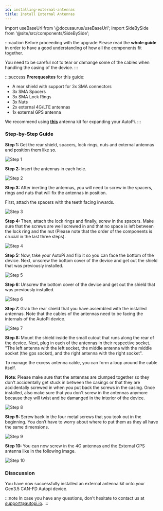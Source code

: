 ```yaml
---
id: installing-external-antennas
title: Install External Antennas
---
```


import useBaseUrl from '@docusaurus/useBaseUrl';
import SideBySide from '@site/src/components/SideBySide';

:::caution Before proceeding with the upgrade
Please read the **whole guide** in order to have a good understanding of how all the components fit together.

You need to be careful not to tear or damange some of the cables when handling the casing of the device.
:::

:::success
**Prerequesites** for this guide:
- A rear shield with support for 3x SMA connectors
- 3x SMA Spacers
- 3x SMA Lock Rings
- 3x Nuts
- 2x external 4G/LTE antennas
- 1x external GPS antenna

We recommend using [**this**](https://shop.autopi.io/products/3in1-external-antenna-kit) antenna kit for expanding your AutoPi.
:::

### Step-by-Step Guide

<SideBySide>
	<p>
		<strong>Step 1: </strong>
		Get the rear shield, spacers, lock rings, nuts and external antennas and position them like so.
	</p>
	<img alt="Step 1" src={useBaseUrl('/img/hardware/legacy_devices/autopi_tmu_can_fd/installing_external_antennas/v1.jpg')}/>
</SideBySide>
<br/>

<SideBySide>
	<p>
		<strong>Step 2: </strong>
		Insert the antennas in each hole.
	</p>
	<img alt="Step 2" src={useBaseUrl('/img/hardware/legacy_devices/autopi_tmu_can_fd/installing_external_antennas/v2.jpg')}/>
</SideBySide>
<br/>

<SideBySide>
	<div>
	<p>
		<strong>Step 3: </strong>
		After inerting the antennas, you will need to screw in the spacers, rings and nuts that will fix the antennas
		in position.
	</p>
	<p>
		First, attach the spacers with the teeth facing inwards. 
	</p>
</div>
	<img alt="Step 3" src={useBaseUrl('/img/hardware/legacy_devices/autopi_tmu_can_fd/installing_external_antennas/v3.jpg')}/>
</SideBySide>
<br/>

<SideBySide>
	<p>
		<strong>Step 4: </strong>
		Then, attach the lock rings and finally, screw in the spacers. Make sure that the screws are well screwed in and
		that no space is left between the lock ring and the nut (Please note that the order of the components is crucial
		in the last three steps).
	</p>
	<img alt="Step 4" src={useBaseUrl('/img/hardware/legacy_devices/autopi_tmu_can_fd/installing_external_antennas/v4.jpg')}/>
</SideBySide>
<br/>

<SideBySide>
	<p>
		<strong>Step 5: </strong>
		Now, take your AutoPi and flip it so you can face the bottom of the device. Next, unscrew the bottom cover of
		the device and get out the shield that was previously installed.
	</p>
	<img alt="Step 5" src={useBaseUrl('/img/hardware/legacy_devices/autopi_tmu_can_fd/installing_external_antennas/v5.jpg')}/>
</SideBySide>
<br/>

<SideBySide>
	<p>
		<strong>Step 6: </strong>
		Unscrew the bottom cover of the device and get out the shield that was previously installed.
	</p>
	<img alt="Step 6" src={useBaseUrl('/img/hardware/legacy_devices/autopi_tmu_can_fd/installing_external_antennas/v6.jpg')}/>
</SideBySide>
<br/>

<SideBySide>
	<p>
		<strong>Step 7: </strong>
		Grab the rear shield that you have assembled with the installed antennas. Note that the cables of the antennas
		need to be facing the internals of the AutoPi device.
	</p>
	<img alt="Step 7" src={useBaseUrl('/img/hardware/legacy_devices/autopi_tmu_can_fd/installing_external_antennas/v7.jpg')}/>
</SideBySide>
<br/>

<SideBySide>
	<div>
		<p>
			<strong>Step 8: </strong>
			Mount the shield inside the small cutout that runs along the rear of the device. Next, plug in each of the
			antennas in their respective socket. "The left antenna with the left socket, the middle antenna with the
			middle socket (the gps socket), and the right antenna with the right socket".
		</p>
		<p>
			To manage the excess antenna cable, you can form a loop around the cable itself.
		</p>
		<p>
			<strong>Note: </strong>
			Please make sure that the antennas are clumped together so they don't accidentally get stuck in between the
			casings or that they are accidentally screwed in when you put back the screws in the casing. Once installed,
			also make sure that you don't screw in the antennas anymore because they will twist and be damanged in the
			interior of the device.
		</p>
	</div>
	<img alt="Step 8" src={useBaseUrl('/img/hardware/legacy_devices/autopi_tmu_can_fd/installing_external_antennas/v8.jpg')}/>
</SideBySide>
<br/>

<SideBySide>
	<p>
		<strong>Step 9: </strong>
		Screw back in the four metal screws that you took out in the beginning. You don’t have to worry about where to
		put them as they all have the same dimensions.
	</p>
	<img alt="Step 9" src={useBaseUrl('/img/hardware/legacy_devices/autopi_tmu_can_fd/installing_external_antennas/v9.jpg')}/>
</SideBySide>
<br/>

<SideBySide>
	<p>
		<strong>Step 10: </strong>
		You can now screw in the 4G antennas and the External GPS antenna like in the following image.
	</p>
	<img alt="Step 10" src={useBaseUrl('/img/hardware/legacy_devices/autopi_tmu_can_fd/installing_external_antennas/v10.jpg')}/>
</SideBySide>

### Disscussion
<p>
	You have now successfully installed an external antenna kit onto your Gen3.5 CAN-FD Autopi device.
</p>

:::note
In case you have any questions, don't hesitate to contact us at [support@autopi.io](mailto:support@autopi.io).
:::
